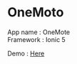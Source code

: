 # OneMoto
App name : OneMote <br>
Framework : Ionic 5

Demo : <a href="https://zippy-genre-333523.web.app"> Here </a>
